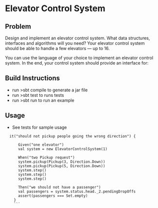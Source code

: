 # Elevator Control System

## Problem 
Design and implement an elevator control system. What data structures, interfaces and algorithms will you need? Your elevator control system should be able to handle a few elevators — up to 16.

You can use the language of your choice to implement an elevator control system. In the end, your control system should provide an interface for:

## Build Instructions
 * run >sbt compile to generate a jar file
 * run >sbt test to runs tests
 * run >sbt run to run an example
 
## Usage
 * See tests for sample usage
 
```
  it("should not pickup people going the wrong direction") {

      Given("one elevator")
      val system = new ElevatorControlSystem(1)

      When("two Pickup request")
      system.pickup(Pickup(3, Direction.Down))
      system.pickup(Pickup(5, Direction.Down))
      system.step()
      system.step()
      system.step()

      Then("we should not have a passenger")
      val passengers = system.status.head._2.pendingDropOffs
      assert(passengers === Set.empty)
    }
    ``` 
